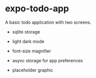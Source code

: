 # expo-todo-app

A basic todo application with two screens.

- sqlite storage

- light dark mode

- font-size magnifier

- async storage for app preferences

- placeholder graphic

<!--
npx expo start --web
npx expo start --clear --tunnel
 -->
